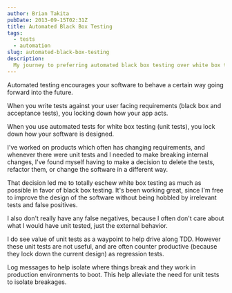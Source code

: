 ```yaml
---
author: Brian Takita
pubDate: 2013-09-15T02:31Z
title: Automated Black Box Testing
tags:
  - tests
  - automation
slug: automated-black-box-testing
description:
  My journey to preferring automated black box testing over white box testing.
---
```


Automated testing encourages your software to behave a certain way going forward into the future.

When you write tests against your user facing requirements (black box and acceptance tests), you locking down how your app acts.

When you use automated tests for white box testing (unit tests), you lock down how your software is designed.

<!--more-->

I've worked on products which often has changing requirements, and whenever there were unit tests and I needed to make breaking internal changes, I've found myself having to make a decision to delete the tests, refactor them, or change the software in a different way.

That decision led me to totally eschew white box testing as much as possible in favor of black box testing. It's been working great, since I'm free to improve the design of the software without being hobbled by irrelevant tests and false positives.

I also don't really have any false negatives, because I often don't care about what I would have unit tested, just the external behavior.

I do see value of unit tests as a waypoint to help drive along TDD. However these unit tests are not useful, and are often counter productive (because they lock down the current design) as regression tests.

Log messages to help isolate where things break and they work in production environments to boot. This help alleviate the need for unit tests to isolate breakages.
